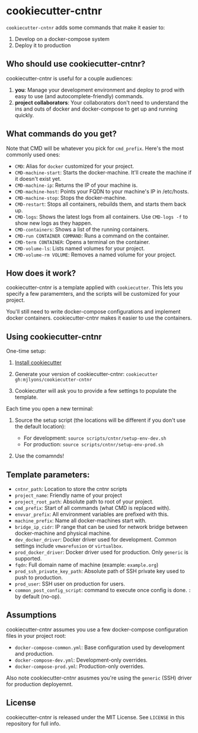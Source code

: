 # cookiecutter-cntnr

`cookiecutter-cntnr` adds some commands that make it easier to:

1. Develop on a docker-compose system
2. Deploy it to production

## Who should use cookiecutter-cntnr?

cookiecutter-cntnr is useful for a couple audiences:

1. **you**: Manage your development environment and deploy to prod with easy to use (and autocomplete-friendly) commands.
2. **project collaborators**: Your collaborators don't need to understand the ins and outs of docker and docker-compose to get up and running quickly.

## What commands do you get?

Note that CMD will be whatever you pick for `cmd_prefix`. Here's the most commonly used ones:

* `CMD`: Alias for `docker` customized for your project.
* `CMD-machine-start`: Starts the docker-machine. It'll create the machine if it doesn't exist yet.
* `CMD-machine-ip`: Returns the IP of your machine is.
* `CMD-machine-host`: Points your FQDN to your machine's IP in /etc/hosts.
* `CMD-machine-stop`: Stops the docker-machine.
* `CMD-restart`: Stops all containers, rebuilds them, and starts them back up.
* `CMD-logs`: Shows the latest logs from all containers. Use `CMD-logs -f` to show new logs as they happen.
* `CMD-containers`: Shows a list of the running containers.
* `CMD-run CONTAINER COMMAND`: Runs a command on the container. 
* `CMD-term CONTAINER`: Opens a terminal on the container.
* `CMD-volume-ls`: Lists named volumes for your project.
* `CMD-volume-rm VOLUME`: Removes a named volume for your project.

## How does it work?

cookiecutter-cntnr is a template applied with `cookiecutter`. This lets you specify a few paramemters, and the scripts will be customized for your project.

You'll still need to write docker-compose configurations and implement docker containers. cookiecutter-cntnr makes it easier to use the containers.

## Using cookiecutter-cntnr

One-time setup:

1. [Install cookiecutter](https://cookiecutter.readthedocs.io/en/latest/installation.html)

2. Generate your version of cookiecutter-cntnr: `cookiecutter gh:mjlyons/cookiecutter-cntnr`

3. Cookiecutter will ask you to provide a few settings to populate the template.

Each time you open a new terminal:

1. Source the setup script (the locations will be different if you don't use the default location):
    * For development: `source scripts/cntnr/setup-env-dev.sh`
    * For production: `source scripts/cntnr/setup-env-prod.sh`

2. Use the comamnds!

## Template parameters:

* `cntnr_path`: Location to store the cntnr scripts
* `project_name`: Friendly name of your project
* `project_root_path`: Absolute path to root of your project.
* `cmd_prefix`: Start of all commands (what CMD is replaced with).
* `envvar_prefix`: All environment variables are prefixed with this.
* `machine_prefix`: Name all docker-machines start with.
* `bridge_ip_cidr`: IP range that can be used for network bridge between docker-machine and physical machine.
* `dev_docker_driver`: Docker driver used for development. Common settings include `vmwarefusion` or `virtualbox`.
* `prod_docker_driver`: Docker driver used for production. Only `generic` is supported.
* `fqdn`: Full domain name of machine (example: `example.org`)
* `prod_ssh_private_key_path`: Absolute path of SSH private key used to push to production.
* `prod_user`: SSH user on production for users.
* `common_post_config_script`: command to execute once config is done. `:` by default (no-op).

## Assumptions

cookiecutter-cntnr assumes you use a few docker-compose configuration files in your project root:

* `docker-compose-common.yml`: Base configuration used by development and production.
* `docker-compose-dev.yml`: Development-only overrides.
* `docker-compose-prod.yml`: Production-only overrides.

Also note cookiecutter-cntnr asusmes you're using the `generic` (SSH) driver for production deployemnt.

## License

cookiecutter-cntnr is released under the MIT License. See `LICENSE` in this repository for full info.

